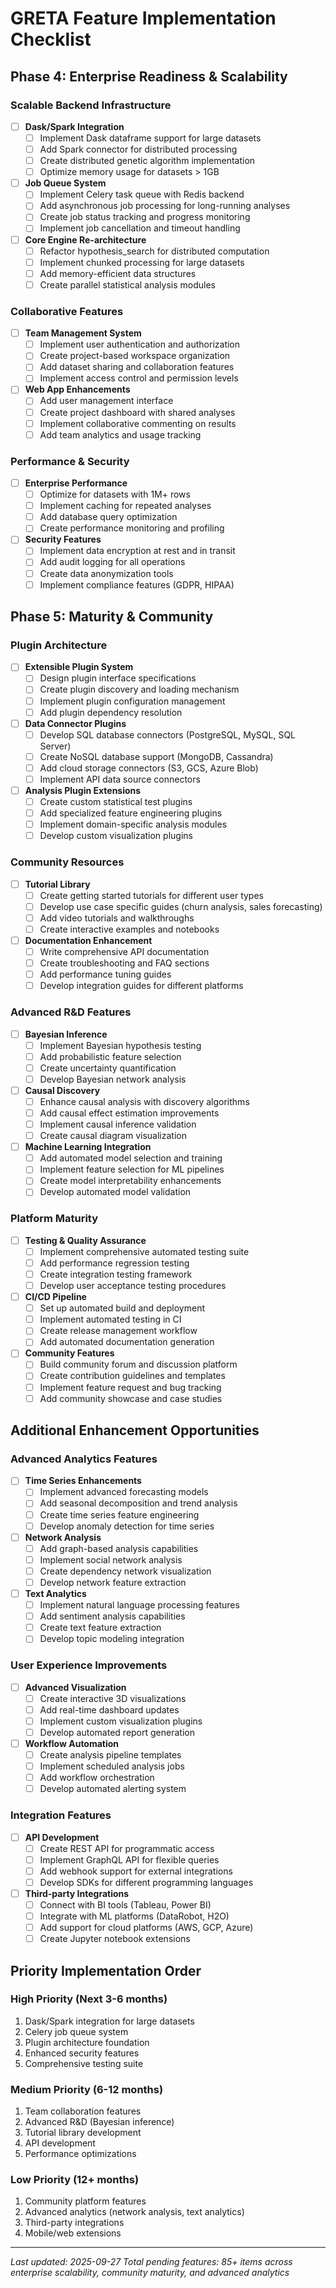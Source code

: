 # GRETA Feature Implementation Checklist

## Phase 4: Enterprise Readiness & Scalability

### Scalable Backend Infrastructure
- [ ] **Dask/Spark Integration**
  - [ ] Implement Dask dataframe support for large datasets
  - [ ] Add Spark connector for distributed processing
  - [ ] Create distributed genetic algorithm implementation
  - [ ] Optimize memory usage for datasets > 1GB

- [ ] **Job Queue System**
  - [ ] Implement Celery task queue with Redis backend
  - [ ] Add asynchronous job processing for long-running analyses
  - [ ] Create job status tracking and progress monitoring
  - [ ] Implement job cancellation and timeout handling

- [ ] **Core Engine Re-architecture**
  - [ ] Refactor hypothesis_search for distributed computation
  - [ ] Implement chunked processing for large datasets
  - [ ] Add memory-efficient data structures
  - [ ] Create parallel statistical analysis modules

### Collaborative Features
- [ ] **Team Management System**
  - [ ] Implement user authentication and authorization
  - [ ] Create project-based workspace organization
  - [ ] Add dataset sharing and collaboration features
  - [ ] Implement access control and permission levels

- [ ] **Web App Enhancements**
  - [ ] Add user management interface
  - [ ] Create project dashboard with shared analyses
  - [ ] Implement collaborative commenting on results
  - [ ] Add team analytics and usage tracking

### Performance & Security
- [ ] **Enterprise Performance**
  - [ ] Optimize for datasets with 1M+ rows
  - [ ] Implement caching for repeated analyses
  - [ ] Add database query optimization
  - [ ] Create performance monitoring and profiling

- [ ] **Security Features**
  - [ ] Implement data encryption at rest and in transit
  - [ ] Add audit logging for all operations
  - [ ] Create data anonymization tools
  - [ ] Implement compliance features (GDPR, HIPAA)

## Phase 5: Maturity & Community

### Plugin Architecture
- [ ] **Extensible Plugin System**
  - [ ] Design plugin interface specifications
  - [ ] Create plugin discovery and loading mechanism
  - [ ] Implement plugin configuration management
  - [ ] Add plugin dependency resolution

- [ ] **Data Connector Plugins**
  - [ ] Develop SQL database connectors (PostgreSQL, MySQL, SQL Server)
  - [ ] Create NoSQL database support (MongoDB, Cassandra)
  - [ ] Add cloud storage connectors (S3, GCS, Azure Blob)
  - [ ] Implement API data source connectors

- [ ] **Analysis Plugin Extensions**
  - [ ] Create custom statistical test plugins
  - [ ] Add specialized feature engineering plugins
  - [ ] Implement domain-specific analysis modules
  - [ ] Develop custom visualization plugins

### Community Resources
- [ ] **Tutorial Library**
  - [ ] Create getting started tutorials for different user types
  - [ ] Develop use case specific guides (churn analysis, sales forecasting)
  - [ ] Add video tutorials and walkthroughs
  - [ ] Create interactive examples and notebooks

- [ ] **Documentation Enhancement**
  - [ ] Write comprehensive API documentation
  - [ ] Create troubleshooting and FAQ sections
  - [ ] Add performance tuning guides
  - [ ] Develop integration guides for different platforms

### Advanced R&D Features
- [ ] **Bayesian Inference**
  - [ ] Implement Bayesian hypothesis testing
  - [ ] Add probabilistic feature selection
  - [ ] Create uncertainty quantification
  - [ ] Develop Bayesian network analysis

- [ ] **Causal Discovery**
  - [ ] Enhance causal analysis with discovery algorithms
  - [ ] Add causal effect estimation improvements
  - [ ] Implement causal inference validation
  - [ ] Create causal diagram visualization

- [ ] **Machine Learning Integration**
  - [ ] Add automated model selection and training
  - [ ] Implement feature selection for ML pipelines
  - [ ] Create model interpretability enhancements
  - [ ] Develop automated model validation

### Platform Maturity
- [ ] **Testing & Quality Assurance**
  - [ ] Implement comprehensive automated testing suite
  - [ ] Add performance regression testing
  - [ ] Create integration testing framework
  - [ ] Develop user acceptance testing procedures

- [ ] **CI/CD Pipeline**
  - [ ] Set up automated build and deployment
  - [ ] Implement automated testing in CI
  - [ ] Create release management workflow
  - [ ] Add automated documentation generation

- [ ] **Community Features**
  - [ ] Build community forum and discussion platform
  - [ ] Create contribution guidelines and templates
  - [ ] Implement feature request and bug tracking
  - [ ] Add community showcase and case studies

## Additional Enhancement Opportunities

### Advanced Analytics Features
- [ ] **Time Series Enhancements**
  - [ ] Implement advanced forecasting models
  - [ ] Add seasonal decomposition and trend analysis
  - [ ] Create time series feature engineering
  - [ ] Develop anomaly detection for time series

- [ ] **Network Analysis**
  - [ ] Add graph-based analysis capabilities
  - [ ] Implement social network analysis
  - [ ] Create dependency network visualization
  - [ ] Develop network feature extraction

- [ ] **Text Analytics**
  - [ ] Implement natural language processing features
  - [ ] Add sentiment analysis capabilities
  - [ ] Create text feature extraction
  - [ ] Develop topic modeling integration

### User Experience Improvements
- [ ] **Advanced Visualization**
  - [ ] Create interactive 3D visualizations
  - [ ] Add real-time dashboard updates
  - [ ] Implement custom visualization plugins
  - [ ] Develop automated report generation

- [ ] **Workflow Automation**
  - [ ] Create analysis pipeline templates
  - [ ] Implement scheduled analysis jobs
  - [ ] Add workflow orchestration
  - [ ] Develop automated alerting system

### Integration Features
- [ ] **API Development**
  - [ ] Create REST API for programmatic access
  - [ ] Implement GraphQL API for flexible queries
  - [ ] Add webhook support for external integrations
  - [ ] Develop SDKs for different programming languages

- [ ] **Third-party Integrations**
  - [ ] Connect with BI tools (Tableau, Power BI)
  - [ ] Integrate with ML platforms (DataRobot, H2O)
  - [ ] Add support for cloud platforms (AWS, GCP, Azure)
  - [ ] Create Jupyter notebook extensions

## Priority Implementation Order

### High Priority (Next 3-6 months)
1. Dask/Spark integration for large datasets
2. Celery job queue system
3. Plugin architecture foundation
4. Enhanced security features
5. Comprehensive testing suite

### Medium Priority (6-12 months)
1. Team collaboration features
2. Advanced R&D (Bayesian inference)
3. Tutorial library development
4. API development
5. Performance optimizations

### Low Priority (12+ months)
1. Community platform features
2. Advanced analytics (network analysis, text analytics)
3. Third-party integrations
4. Mobile/web extensions

---

*Last updated: 2025-09-27*
*Total pending features: 85+ items across enterprise scalability, community maturity, and advanced analytics*
